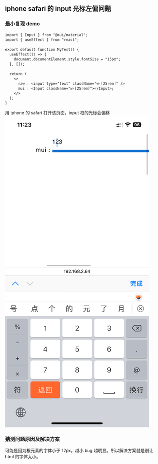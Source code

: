 ## iphone safari 的 input 光标左偏问题

### 最小复现 demo

```tsx
import { Input } from "@mui/material";
import { useEffect } from "react";

export default function MyTest() {
  useEffect(() => {
    document.documentElement.style.fontSize = "15px";
  }, []);

  return (
    <>
      raw : <input type="text" className="w-[25rem]" />
      mui : <Input className="w-[25rem]"></Input>;
    </>
  );
}
```

用 iphone 的 safari 打开该页面，input 框的光标会偏移  
![bug](./img/iosSafariInputBug.png)

### 猜测问题原因及解决方案

可能是因为根元素的字体小于 12px，越小 bug 越明显。所以解决方案就是别让 html 的字体太小。
